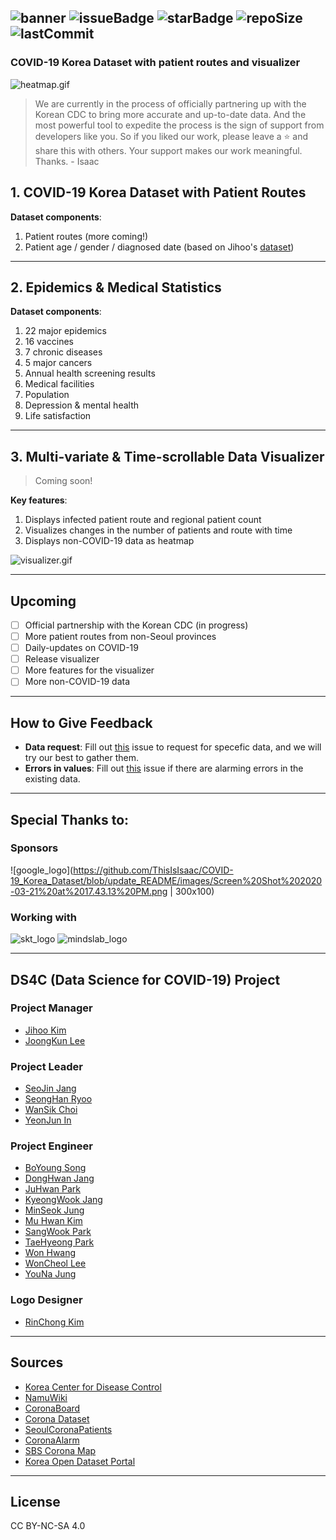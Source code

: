 
![banner](https://github.com/ThisIsIsaac/COVID-19_Korea_Dataset/blob/master/images/banner.png)
![issueBadge](https://img.shields.io/github/issues/ThisIsIsaac/COVID-19_Korea_Dataset)   ![starBadge](https://img.shields.io/github/stars/ThisIsIsaac/COVID-19_Korea_Dataset)   ![repoSize](https://img.shields.io/github/repo-size/ThisIsIsaac/COVID-19_Korea_Dataset)  ![lastCommit](https://img.shields.io/github/last-commit/ThisIsIsaac/COVID-19_Korea_Dataset) 
---

### COVID-19 Korea Dataset with patient routes and visualizer

![heatmap.gif](https://github.com/ThisIsIsaac/COVID-19_Korea_Dataset/blob/master/images/heatmap.gif)

> We are currently in the process of officially partnering up with the Korean CDC to bring more accurate and up-to-date data. And the most powerful tool to expedite the process is the sign of support from developers like you. So if you liked our work, please leave a :star: and share this with others. Your support makes our work meaningful. Thanks. - Isaac

## 1. COVID-19 Korea Dataset with Patient Routes

**Dataset components**:
1. Patient routes (more coming!)
2. Patient age / gender / diagnosed date (based on Jihoo's [dataset](https://github.com/jihoo-kim/Coronavirus-Dataset))

---

## 2. Epidemics & Medical Statistics

**Dataset components**:
1. 22 major epidemics 
1. 16 vaccines
1. 7 chronic diseases
1. 5 major cancers
1. Annual health screening results
1. Medical facilities
1. Population
1. Depression & mental health
1. Life satisfaction

---

## 3. Multi-variate & Time-scrollable Data Visualizer

> Coming soon!

**Key features**:
1. Displays infected patient route and regional patient count
2. Visualizes changes in the number of patients and route with time
3. Displays non-COVID-19 data as heatmap

![visualizer.gif](https://github.com/ThisIsIsaac/COVID-19_Korea_Dataset/blob/master/images/visualizer.gif)

---

## Upcoming

- [ ] Official partnership with the Korean CDC (in progress)
- [ ] More patient routes from non-Seoul provinces
- [ ] Daily-updates on COVID-19
- [ ] Release visualizer
- [ ] More features for the visualizer
- [ ] More non-COVID-19 data

---

## How to Give Feedback

- **Data request**: Fill out [this](https://github.com/ThisIsIsaac/COVID-19_Korea_Dataset/issues/new?assignees=&labels=&template=data-request.md&title=) issue to request for specefic data, and we will try our best to gather them.
- **Errors in values**: Fill out [this](https://github.com/ThisIsIsaac/COVID-19_Korea_Dataset/issues/new?assignees=&labels=&template=data-error-report.md&title=) issue if there are alarming errors in the existing data. 

---
## Special Thanks to:

### Sponsors
![google_logo](https://github.com/ThisIsIsaac/COVID-19_Korea_Dataset/blob/update_README/images/Screen%20Shot%202020-03-21%20at%2017.43.13%20PM.png | 300x100)

### Working with
![skt_logo](https://github.com/ThisIsIsaac/COVID-19_Korea_Dataset/blob/update_README/images/1200px-SK_Telecom_Logo.svg.png)
![mindslab_logo](https://github.com/ThisIsIsaac/COVID-19_Korea_Dataset/blob/update_README/images/download.png)

---

## DS4C (Data Science for COVID-19) Project

### Project Manager

- [Jihoo Kim](https://www.kaggle.com/kimjihoo)
- [JoongKun Lee](https://github.com/ThisIsIsaac)

### Project Leader

- [SeoJin Jang](https://www.kaggle.com/sarah5398)
- [SeongHan Ryoo](https://www.kaggle.com/incastle)
- [WanSik Choi](https://www.kaggle.com/wansook0316)
- [YeonJun In](https://www.kaggle.com/mbnb8317)

### Project Engineer

- [BoYoung Song](https://www.kaggle.com/bysong)
- [DongHwan Jang](https://github.com/DongHwanJang)
- [JuHwan Park](https://www.kaggle.com/parkjuhwan)
- [KyeongWook Jang](https://www.kaggle.com/jeeudev)
- [MinSeok Jung](https://www.kaggle.com/msjung)
- [Mu Hwan Kim](https://github.com/minty99)
- [SangWook Park](https://www.kaggle.com/kvmoke)
- [TaeHyeong Park](https://www.kaggle.com/asdjfalksjdh)
- [Won Hwang](https://github.com/mangocode96)
- [WonCheol Lee](https://www.kaggle.com/leewoncheol)
- [YouNa Jung](https://www.kaggle.com/younajung)

### Logo Designer
- [RinChong Kim](http://indesignlab.creatorlink.net/)

---

## Sources

- [Korea Center for Disease Control](https://www.cdc.go.kr/cdc_eng/)
- [NamuWiki](https://namu.wiki/w/%EC%BD%94%EB%A1%9C%EB%82%98%EB%B0%94%EC%9D%B4%EB%9F%AC%EC%8A%A4%EA%B0%90%EC%97%BC%EC%A6%9D-19/%ED%98%84%ED%99%A9/%EB%8C%80%ED%95%9C%EB%AF%BC%EA%B5%AD)
- [CoronaBoard](https://coronaboard.kr/)
- [Corona Dataset](https://github.com/jihoo-kim/Coronavirus-Dataset)
- [SeoulCoronaPatients](http://dj.kbs.co.kr/resources/2020-02-03/)
- [CoronaAlarm](https://corona-nearby.com/)
- [SBS Corona Map](http://mabu.newscloud.sbs.co.kr/202002corona/web/index.html)
- [Korea Open Dataset Portal](https://www.data.go.kr/search/index.do)


---

## License
CC BY-NC-SA 4.0
